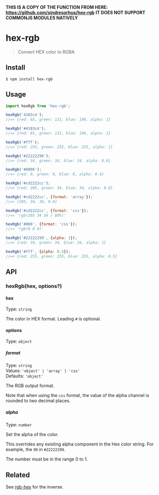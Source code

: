 **THIS IS A COPY OF THE FUNCTION FROM HERE: https://github.com/sindresorhus/hex-rgb**
**IT DOES NOT SUPPORT COMMONJS MODULES NATIVELY**

# hex-rgb

> Convert HEX color to RGBA

## Install

```
$ npm install hex-rgb
```

## Usage

```js
import hexRgb from 'hex-rgb';

hexRgb('4183c4');
//=> {red: 65, green: 131, blue: 196, alpha: 1}

hexRgb('#4183c4');
//=> {red: 65, green: 131, blue: 196, alpha: 1}

hexRgb('#fff');
//=> {red: 255, green: 255, blue: 255, alpha: 1}

hexRgb('#22222299');
//=> {red: 34, green: 34, blue: 34, alpha: 0.6}

hexRgb('#0006');
//=> {red: 0, green: 0, blue: 0, alpha: 0.4}

hexRgb('#cd2222cc');
//=> {red: 205, green: 34, blue: 34, alpha: 0.8}

hexRgb('#cd2222cc', {format: 'array'});
//=> [205, 34, 34, 0.8]

hexRgb('#cd2222cc', {format: 'css'});
//=> 'rgb(205 34 34 / 80%)'

hexRgb('#000', {format: 'css'});
//=> 'rgb(0 0 0)'

hexRgb('#22222299', {alpha: 1});
//=> {red: 34, green: 34, blue: 34, alpha: 1}

hexRgb('#fff', {alpha: 0.5});
//=> {red: 255, green: 255, blue: 255, alpha: 0.5}
```

## API

### hexRgb(hex, options?)

#### hex

Type: `string`

The color in HEX format. Leading `#` is optional.

#### options

Type: `object`

##### format

Type: `string`\
Values: `'object' | 'array' | 'css'`\
Defaults: `'object'`

The RGB output format.

Note that when using the `css` format, the value of the alpha channel is rounded to two decimal places.

##### alpha

Type: `number`

Set the alpha of the color.

This overrides any existing alpha component in the Hex color string. For example, the `99` in `#22222299`.

The number must be in the range 0 to 1.

## Related

See [rgb-hex](https://github.com/sindresorhus/rgb-hex) for the inverse.
